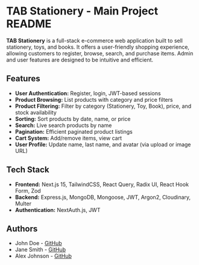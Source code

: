 # TAB Stationery - Main Project README

**TAB Stationery** is a full-stack e-commerce web application built to sell stationery, toys, and books. It offers a user-friendly shopping experience, allowing customers to register, browse, search, and purchase items. Admin and user features are designed to be intuitive and efficient.

## Features
- **User Authentication:** Register, login, JWT-based sessions
- **Product Browsing:** List products with category and price filters
- **Product Filtering:** Filter by category (Stationery, Toy, Book), price, and stock availability
- **Sorting:** Sort products by date, name, or price
- **Search:** Live search products by name
- **Pagination:** Efficient paginated product listings
- **Cart System:** Add/remove items, view cart
- **User Profile:** Update name, last name, and avatar (via upload or image URL)

## Tech Stack
- **Frontend:** Next.js 15, TailwindCSS, React Query, Radix UI, React Hook Form, Zod
- **Backend:** Express.js, MongoDB, Mongoose, JWT, Argon2, Cloudinary, Multer
- **Authentication:** NextAuth.js, JWT

## Authors
- John Doe - [GitHub](https://github.com/johndoe)
- Jane Smith - [GitHub](https://github.com/janesmith)
- Alex Johnson - [GitHub](https://github.com/alexjohnson)
